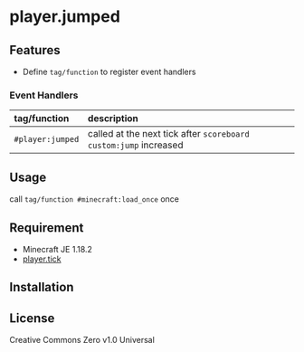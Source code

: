 player.jumped
==

## Features

- Define `tag/function` to register event handlers

### Event Handlers

|tag/function|description|
|:--|:--|
|`#player:jumped`|called at the next tick after `scoreboard custom:jump` increased|

## Usage

call `tag/function #minecraft:load_once` once

## Requirement

- Minecraft JE 1.18.2
- [player.tick](https://github.com/a-happin/player.tick)

## Installation

## License
Creative Commons Zero v1.0 Universal
